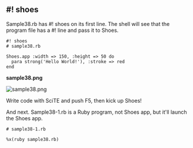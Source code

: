 #! shoes
--------

Sample38.rb has #! shoes on its first line. The shell will see that the program file has a #! line and pass it to Shoes.

	#! shoes
	# sample38.rb
	
	Shoes.app :width => 150, :height => 50 do
	  para strong('Hello World!'), :stroke => red
	end

**sample38.png**

![sample38.png](http://www.rin-shun.com/rubylearning/shoes/shoes_tutorial_html/images/sample38.png) <!-- patch -->

Write code with SciTE and push F5, then kick up Shoes!


And next.
Sample38-1.rb is a Ruby program, not Shoes app, but it'll launch the Shoes app.

	# sample38-1.rb
	
	%x(ruby sample38.rb)
